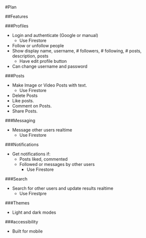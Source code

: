 #Plan

##Features

###Profiles
- Login and authenticate (Google or manual)
    - Use Firestore
- Follow or unfollow people
- Show display name, username, # followers, # following, # posts, description, posts
    - Have edit profile button
- Can change username and password

###Posts 
- Make Image or Video Posts with text.
    - Use Firestore
- Delete Posts
- Like posts.
- Comment on Posts.
- Share Posts.

###Messaging
- Message other users realtime
    - Use Firestore

###Notifications
- Get notifications if:
    - Posts liked, commented
    - Followed or messages by other users
        - Use Firestore

###Search
- Search for other users and update results realtime
    - Use Firestpre

###Themes
- Light and dark modes

###accessibility 
- Built for mobile
